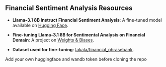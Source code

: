 ## Financial Sentiment Analysis Resources

- **Llama-3.1 8B Instruct Financial Sentiment Analysis**: A fine-tuned model available on [Hugging Face](https://huggingface.co/kajuyerim/Llama-3.1-8B-Instruct-Financial-Sentiment-Analysis).

- **Fine-tuning Llama-3.1 8B for Sentimental Analysis on Financial Domain**: A project on [Weights & Biases](https://wandb.ai/kajuyerim-bo-azi-i-niversitesi/Fine%20tuning%20LLama3.1%208b%20for%20Sentimental%20Analysis%20on%20Financial%20Domain?nw=nwuserkajuyerim).

- **Dataset used for fine-tuning**: [takala/financial_phrasebank](https://huggingface.co/datasets/takala/financial_phrasebank).

Add your own huggingface and wandb token before cloning the repo
